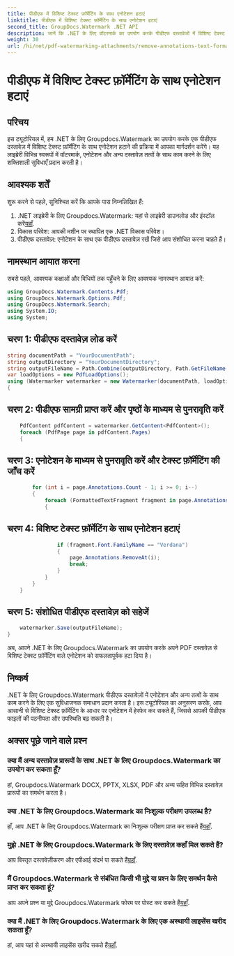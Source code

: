 ```yaml
---
title: पीडीएफ में विशिष्ट टेक्स्ट फ़ॉर्मेटिंग के साथ एनोटेशन हटाएं
linktitle: पीडीएफ में विशिष्ट टेक्स्ट फ़ॉर्मेटिंग के साथ एनोटेशन हटाएं
second_title: GroupDocs.Watermark .NET API
description: जानें कि .NET के लिए वॉटरमार्क का उपयोग करके पीडीएफ दस्तावेजों में विशिष्ट टेक्स्ट फ़ॉर्मेटिंग के साथ एनोटेशन कैसे हटाएं।
weight: 30
url: /hi/net/pdf-watermarking-attachments/remove-annotations-text-formatting-pdf/
---
```


# पीडीएफ में विशिष्ट टेक्स्ट फ़ॉर्मेटिंग के साथ एनोटेशन हटाएं

## परिचय
इस ट्यूटोरियल में, हम .NET के लिए Groupdocs.Watermark का उपयोग करके एक पीडीएफ दस्तावेज़ में विशिष्ट टेक्स्ट फ़ॉर्मेटिंग के साथ एनोटेशन हटाने की प्रक्रिया में आपका मार्गदर्शन करेंगे। यह लाइब्रेरी विभिन्न स्वरूपों में वॉटरमार्क, एनोटेशन और अन्य दस्तावेज़ तत्वों के साथ काम करने के लिए शक्तिशाली सुविधाएँ प्रदान करती है।
## आवश्यक शर्तें
शुरू करने से पहले, सुनिश्चित करें कि आपके पास निम्नलिखित हैं:
1.  .NET लाइब्रेरी के लिए Groupdocs.Watermark: यहां से लाइब्रेरी डाउनलोड और इंस्टॉल करें[यहाँ](https://releases.groupdocs.com/Watermark/net/).
2. विकास परिवेश: आपकी मशीन पर स्थापित एक .NET विकास परिवेश।
3. पीडीएफ दस्तावेज़: एनोटेशन के साथ एक पीडीएफ दस्तावेज़ रखें जिसे आप संशोधित करना चाहते हैं।

## नामस्थान आयात करना
सबसे पहले, आवश्यक कक्षाओं और विधियों तक पहुँचने के लिए आवश्यक नामस्थान आयात करें:
```csharp
using GroupDocs.Watermark.Contents.Pdf;
using GroupDocs.Watermark.Options.Pdf;
using GroupDocs.Watermark.Search;
using System.IO;
using System;
```
## चरण 1: पीडीएफ दस्तावेज़ लोड करें
```csharp
string documentPath = "YourDocumentPath";
string outputDirectory = "YourDocumentDirectory";
string outputFileName = Path.Combine(outputDirectory, Path.GetFileName(documentPath));
var loadOptions = new PdfLoadOptions();
using (Watermarker watermarker = new Watermarker(documentPath, loadOptions))
{
```
## चरण 2: पीडीएफ सामग्री प्राप्त करें और पृष्ठों के माध्यम से पुनरावृति करें
```csharp
    PdfContent pdfContent = watermarker.GetContent<PdfContent>();
    foreach (PdfPage page in pdfContent.Pages)
    {
```
## चरण 3: एनोटेशन के माध्यम से पुनरावृति करें और टेक्स्ट फ़ॉर्मेटिंग की जाँच करें
```csharp
        for (int i = page.Annotations.Count - 1; i >= 0; i--)
        {
            foreach (FormattedTextFragment fragment in page.Annotations[i].FormattedTextFragments)
            {
```
## चरण 4: विशिष्ट टेक्स्ट फ़ॉर्मेटिंग के साथ एनोटेशन हटाएं
```csharp
                if (fragment.Font.FamilyName == "Verdana")
                {
                    page.Annotations.RemoveAt(i);
                    break;
                }
            }
        }
    }
```
## चरण 5: संशोधित पीडीएफ दस्तावेज़ को सहेजें
```csharp
    watermarker.Save(outputFileName);
}
```
अब, आपने .NET के लिए Groupdocs.Watermark का उपयोग करके अपने PDF दस्तावेज़ से विशिष्ट टेक्स्ट फ़ॉर्मेटिंग वाले एनोटेशन को सफलतापूर्वक हटा दिया है।

## निष्कर्ष
.NET के लिए Groupdocs.Watermark पीडीएफ दस्तावेज़ों में एनोटेशन और अन्य तत्वों के साथ काम करने के लिए एक सुविधाजनक समाधान प्रदान करता है। इस ट्यूटोरियल का अनुसरण करके, आप आसानी से विशिष्ट टेक्स्ट फ़ॉर्मेटिंग के आधार पर एनोटेशन में हेरफेर कर सकते हैं, जिससे आपकी पीडीएफ फाइलों की पठनीयता और उपस्थिति बढ़ सकती है।
## अक्सर पूछे जाने वाले प्रश्न
### क्या मैं अन्य दस्तावेज़ प्रारूपों के साथ .NET के लिए Groupdocs.Watermark का उपयोग कर सकता हूँ?
हां, Groupdocs.Watermark DOCX, PPTX, XLSX, PDF और अन्य सहित विभिन्न दस्तावेज़ प्रारूपों का समर्थन करता है।
### क्या .NET के लिए Groupdocs.Watermark का निःशुल्क परीक्षण उपलब्ध है?
 हाँ, आप .NET के लिए Groupdocs.Watermark का निःशुल्क परीक्षण प्राप्त कर सकते हैं[यहाँ](https://releases.groupdocs.com/).
### मुझे .NET के लिए Groupdocs.Watermark के लिए दस्तावेज़ कहाँ मिल सकते हैं?
 आप विस्तृत दस्तावेज़ीकरण और एपीआई संदर्भ पा सकते हैं[यहाँ](https://tutorials.groupdocs.com/Watermark/net/).
### मैं Groupdocs.Watermark से संबंधित किसी भी मुद्दे या प्रश्न के लिए समर्थन कैसे प्राप्त कर सकता हूं?
 आप अपने प्रश्न या मुद्दे Groupdocs.Watermark फोरम पर पोस्ट कर सकते हैं[यहाँ](https://forum.groupdocs.com/c/watermark/19).
### क्या मैं .NET के लिए Groupdocs.Watermark के लिए एक अस्थायी लाइसेंस खरीद सकता हूँ?
 हां, आप यहां से अस्थायी लाइसेंस खरीद सकते हैं[यहाँ](https://purchase.groupdocs.com/temporary-license/).